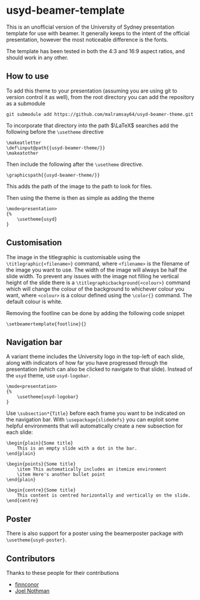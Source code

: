 usyd-beamer-template
====================

This is an unofficial version of the University of Sydney presentation template
for use with beamer. It generally keeps to the intent of the official
presentation, however the most noticeable difference is the fonts.

The template has been tested in both the 4:3 and 16:9 aspect ratios, and should
work in any other.

How to use
----------

To add this theme to your presentation (assuming you are using git to version
control it as well), from the root directory you can add the repository as a
submodule

    git submodule add https://github.com/malramsay64/usyd-beamer-theme.git

To incorporate that directory into the path $\LaTeX$ searches add the following
before the `\usetheme` directive

    \makeatletter
    \def\input@path{{usyd-beamer-theme/}}
    \makeatother

Then include the following after the `\usetheme` directive.

    \graphicspath{{usyd-beamer-theme/}}

This adds the path of the image to the path to look for files.

Then using the theme is then as simple as adding the theme

    \mode<presentation>
    {%
        \usetheme{usyd}
    }

Customisation
-------------

The image in the titlegraphic is customisable using the
`\titlegraphic{<filename>}` command, where `<filename>` is the filename of the
image you want to use. The width of the image will always be half the slide
width. To prevent any issues with the image not filling he vertical height of
the slide there is a `\titlegraphicbackground{<colour>}` command which will
change the colour of the background to whichever colour you want, where
`<colour>` is a colour defined using the `\color{}` command. The default colour
is white.

Removing the footline can be done by adding the following code snippet

    \setbeamertemplate{footline}{}

Navigation bar
--------------

A variant theme includes the University logo in the top-left of each slide,
along with indicators of how far you have progressed through the presentation
(which can also be clicked to navigate to that slide). Instead of the `usyd`
theme, use `usyd-logobar`.

    \mode<presentation>
    {%
        \usetheme{usyd-logobar}
    }

Use `\subsection*{Title}` before each frame you want to be indicated on the
navigation bar.  With `\usepackage{slidedefs}` you can exploit some helpful
environments that will automatically create a new subsection for each slide:

    \begin{plain}{Some title}
        This is an empty slide with a dot in the bar.
    \end{plain}

    \begin{points}{Some title}
        \item This automatically includes an itemize environment
        \item Here's another bullet point
    \end{plain}

    \begin{centre}{Some title}
		This content is centred horizontally and vertically on the slide.
    \end{centre}

Poster
------

There is also support for a poster using the beamerposter package with `\usetheme{usyd-poster}`.

Contributors
------------

Thanks to these people for their contributions

- [finnconor](https://github.com/finnconor)
- [Joel Nothman](https://github.com/jnothman)
